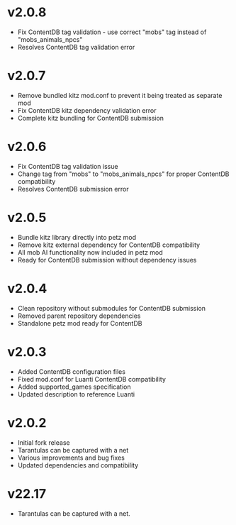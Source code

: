 # v2.0.8
- Fix ContentDB tag validation - use correct "mobs" tag instead of "mobs_animals_npcs"
- Resolves ContentDB tag validation error

# v2.0.7
- Remove bundled kitz mod.conf to prevent it being treated as separate mod
- Fix ContentDB kitz dependency validation error 
- Complete kitz bundling for ContentDB submission

# v2.0.6
- Fix ContentDB tag validation issue
- Change tag from "mobs" to "mobs_animals_npcs" for proper ContentDB compatibility
- Resolves ContentDB submission error

# v2.0.5
- Bundle kitz library directly into petz mod
- Remove kitz external dependency for ContentDB compatibility
- All mob AI functionality now included in petz mod
- Ready for ContentDB submission without dependency issues

# v2.0.4
- Clean repository without submodules for ContentDB submission
- Removed parent repository dependencies  
- Standalone petz mod ready for ContentDB

# v2.0.3
- Added ContentDB configuration files
- Fixed mod.conf for Luanti ContentDB compatibility
- Added supported_games specification
- Updated description to reference Luanti

# v2.0.2
- Initial fork release
- Tarantulas can be captured with a net
- Various improvements and bug fixes
- Updated dependencies and compatibility

# v22.17
- Tarantulas can be captured with a net.



